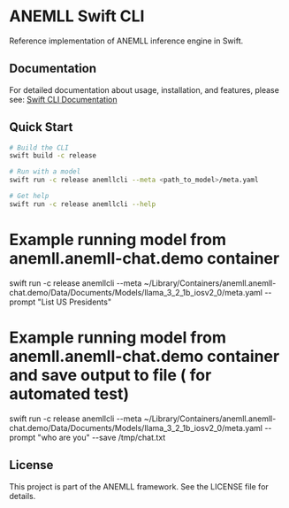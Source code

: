 # ANEMLL Swift CLI

Reference implementation of ANEMLL inference engine in Swift.

## Documentation

For detailed documentation about usage, installation, and features, please see:
[Swift CLI Documentation](../docs/swift_cli.md)

## Quick Start

```bash
# Build the CLI
swift build -c release

# Run with a model
swift run -c release anemllcli --meta <path_to_model>/meta.yaml

# Get help
swift run -c release anemllcli --help
```

# Example running model from anemll.anemll-chat.demo container
swift run -c release anemllcli --meta ~/Library/Containers/anemll.anemll-chat.demo/Data/Documents/Models/llama_3_2_1b_iosv2_0/meta.yaml --prompt "List US Presidents"

# Example running model from anemll.anemll-chat.demo container and save output to file ( for automated test)
swift run -c release anemllcli --meta ~/Library/Containers/anemll.anemll-chat.demo/Data/Documents/Models/llama_3_2_1b_iosv2_0/meta.yaml --prompt "who are you" --save /tmp/chat.txt

## License

This project is part of the ANEMLL framework. See the LICENSE file for details. 